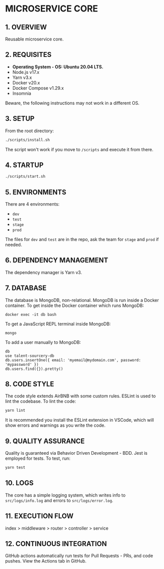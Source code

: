 # MICROSERVICE CORE

## 1. OVERVIEW

Reusable microservice core.

## 2. REQUISITES

- **Operating System - OS: Ubuntu 20.04 LTS.**
- Node.js v17.x
- Yarn v3.x
- Docker v20.x
- Docker Compose v1.29.x
- Insomnia

Beware, the following instructions may not work in a different OS.

## 3. SETUP

From the root directory:

```bash
./scripts/install.sh
```

The script won't work if you move to `/scripts` and execute it from there.

## 4. STARTUP

```bash
./scripts/start.sh
```

## 5. ENVIRONMENTS

There are 4 environments:

- `dev`
- `test`
- `stage`
- `prod`

The files for `dev` and `test` are in the repo, ask the team for `stage` and `prod` if needed.

## 6. DEPENDENCY MANAGEMENT

The dependency manager is Yarn v3.

## 7. DATABASE

The database is MongoDB, non-relational.
MongoDB is run inside a Docker container.
To get inside the Docker container which runs MongoDB:

```
docker exec -it db bash
```

To get a JavaScript REPL terminal inside MongoDB:

```
mongo
```

To add a user manually to MongoDB:

```
db
use talent-sourcery-db
db.users.insertOne({ email: 'myemail@mydomain.com', password: 'mypassword' })
db.users.find({}).pretty()
```

## 8. CODE STYLE

The code style extends AirBNB with some custom rules.
ESLint is used to lint the codebase.
To lint the code:

```bash
yarn lint
```

It is recommended you install the ESLint extension in VSCode, which will show errors and warnings as you write the code.

## 9. QUALITY ASSURANCE

Quality is guaranteed via Behavior Driven Development - BDD.
Jest is employed for tests.
To test, run:

```bash
yarn test
```

## 10. LOGS

The core has a simple logging system, which writes info to `src/logs/info.log` and errors to `src/logs/error.log`.

## 11. EXECUTION FLOW

index > middleware > router > controller > service

## 12. CONTINUOUS INTEGRATION

GitHub actions automatically run tests for Pull Requests - PRs, and code pushes. View the Actions tab in GitHub.
